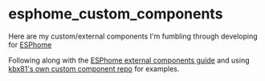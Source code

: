 # esphome_custom_components
 Here are my custom/external components I'm fumbling through developing for <a href="https://esphome.io">ESPhome</a>

Following along with the <a href="https://esphome.io/components/external_components.html">ESPhome external components guide</a> and using <a href="https://github.com/kbx81/esphome_custom_components">kbx81's own custom component repo</a> for examples.
